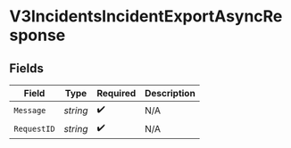 # V3IncidentsIncidentExportAsyncResponse


## Fields

| Field              | Type               | Required           | Description        |
| ------------------ | ------------------ | ------------------ | ------------------ |
| `Message`          | *string*           | :heavy_check_mark: | N/A                |
| `RequestID`        | *string*           | :heavy_check_mark: | N/A                |
